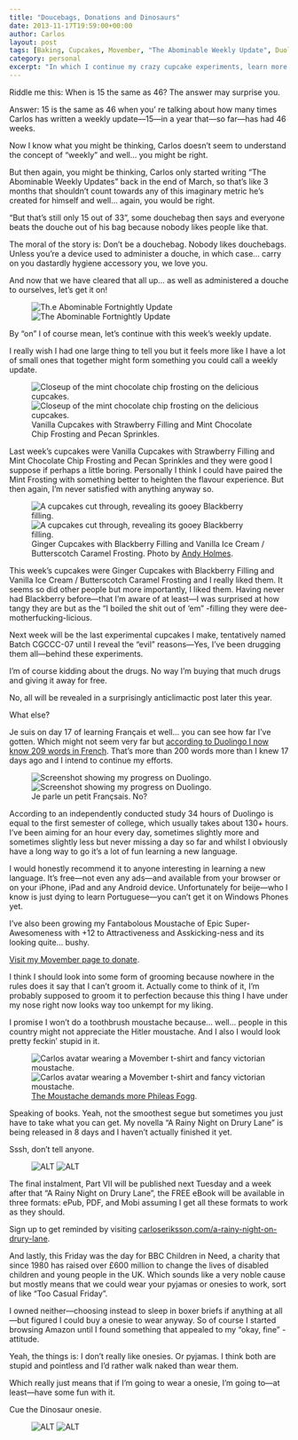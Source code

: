 ```yaml
---
title: "Doucebags, Donations and Dinosaurs"
date: 2013-11-17T19:59:00+00:00
author: Carlos
layout: post
tags: [Baking, Cupcakes, Movember, "The Abominable Weekly Update", Duolingo]
category: personal
excerpt: "In which I continue my crazy cupcake experiments, learn more French and wear a dinosaur onsie for charity."
---
```

Riddle me this: When is 15 the same as 46? The answer may surprise you.

Answer: 15 is the same as 46 when you’ re talking about how many times Carlos has written a weekly update—15—in a year that—so far—has had 46 weeks.

Now I know what you might be thinking, Carlos doesn’t seem to understand the concept of “weekly” and well… you might be right.

But then again, you might be thinking, Carlos only started writing “The Abominable Weekly Updates” back in the end of March, so that’s like 3 months that shouldn’t count towards any of this imaginary metric he’s created for himself and well… again, you would be right.

“But that’s still only 15 out of 33”, some douchebag then says and everyone beats the douche out of his bag because nobody likes people like that.

The moral of the story is: Don’t be a douchebag. Nobody likes douchebags. Unless you’re a device used to administer a douche, in which case… carry on you dastardly hygiene accessory you, we love you.

And now that we have cleared that all up… as well as administered a douche to ourselves, let’s get it on!

<figure>
    <img class="js-lazy-load" data-original="/assets/posts/2013/11/the-abominable-fortnightly-update-titlecard.png" alt="Th.e Abominable Fortnightly Update">
  <noscript>
    <img src="/assets/posts/2013/11/the-abominable-fortnightly-update-titlecard.png" alt="The Abominable Fortnightly Update">
  </noscript>
</figure>

By “on” I of course mean, let’s continue with this week’s weekly update.

I really wish I had one large thing to tell you but it feels more like I have a lot of small ones that together might form something you could call a weekly update.

<figure>
    <img class="js-lazy-load" data-original="/assets/posts/2013/11/vanilla.jpg" alt="Closeup of the mint chocolate chip frosting on the delicious cupcakes.">
  <noscript>
    <img src="/assets/posts/2013/11/vanilla.jpg" alt="Closeup of the mint chocolate chip frosting on the delicious cupcakes.">
  </noscript>
  <figcaption>Vanilla Cupcakes with Strawberry Filling and Mint Chocolate Chip Frosting and Pecan Sprinkles.</figcaption>
</figure>

Last week’s cupcakes were Vanilla Cupcakes with Strawberry Filling and Mint Chocolate Chip Frosting and Pecan Sprinkles and they were good I suppose if perhaps a little boring. Personally I think I could have paired the Mint Frosting with something better to heighten the flavour experience. But then again, I’m never satisfied with anything anyway so.

<figure>
    <img class="js-lazy-load" data-original="/assets/posts/2013/11/blackberry.jpg" alt="A cupcakes cut through, revealing its gooey Blackberry filling.">
  <noscript>
    <img src="/assets/posts/2013/11/blackberry.jpg" alt="A cupcakes cut through, revealing its gooey Blackberry filling.">
  </noscript>
  <figcaption>Ginger Cupcakes with Blackberry Filling and Vanilla Ice Cream / Butterscotch Caramel Frosting. Photo by <a href="https://twitter.com/andyjh07" >Andy Holmes</a>.</figcaption>
</figure>

This week’s cupcakes were Ginger Cupcakes with Blackberry Filling and Vanilla Ice Cream / Butterscotch Caramel Frosting and I really liked them. It seems so did other people but more importantly, I liked them. Having never had Blackberry before—that I’m aware of at least—I was surprised at how tangy they are but as the “I boiled the shit out of ‘em” -filling they were dee-motherfucking-licious.

Next week will be the last experimental cupcakes I make, tentatively named Batch CGCCC-07 until I reveal the “evil” reasons—Yes, I’ve been drugging them all—behind these experiments.

I’m of course kidding about the drugs. No way I’m buying that much drugs and giving it away for free.

No, all will be revealed in a surprisingly anticlimactic post later this year.

What else?

Je suis on day 17 of learning Français et well… you can see how far I’ve gotten. Which might not seem very far but <a href="http://www.duolingo.com/fiinix" >according to Duolingo I now know 209 words in French</a>. That’s more than 200 words more than I knew 17 days ago and I intend to continue my efforts.

<figure>
    <img class="js-lazy-load" data-original="/assets/posts/2013/11/duolingo-progress-day-17.jpg" alt="Screenshot showing my progress on Duolingo.">
  <noscript>
    <img src="/assets/posts/2013/11/duolingo-progress-day-17.jpg" alt="Screenshot showing my progress on Duolingo.">
  </noscript>
  <figcaption>Je parle un petit Françsais. No?</figcaption>
</figure>

According to an independently conducted study 34 hours of Duolingo is equal to the first semester of college, which usually takes about 130+ hours. I’ve been aiming for an hour every day, sometimes slightly more and sometimes slightly less but never missing a day so far and whilst I obviously have a long way to go it’s a lot of fun learning a new language.

I would honestly recommend it to anyone interesting in learning a new language. It’s free—not even any ads—and available from your browser or on your iPhone, iPad and any Android device. Unfortunately for beije—who I know is just dying to learn Portuguese—you can’t get it on Windows Phones yet.

I’ve also been growing my Fantabolous Moustache of Epic Super-Awesomeness with +12 to Attractiveness and Asskicking-ness and its looking quite… bushy.

<a href="http://uk.movember.com/mospace/8348613" >Visit my Movember page to donate</a>. 

I think I should look into some form of grooming because nowhere in the rules does it say that I can’t groom it. Actually come to think of it, I’m probably supposed to groom it to perfection because this thing I have under my nose right now looks way too unkempt for my liking.

I promise I won’t do a toothbrush moustache because… well… people in this country might not appreciate the Hitler moustache. And I also I would look pretty feckin’ stupid in it.

<figure>
    <img class="js-lazy-load" data-original="/assets/posts/2013/11/the-moustache-demands-phileas-fogg.jpg" alt="Carlos avatar wearing a Movember t-shirt and fancy victorian moustache.">
  <noscript>
    <img src="/assets/posts/2013/11/the-moustache-demands-phileas-fogg.jpg" alt="Carlos avatar wearing a Movember t-shirt and fancy victorian moustache.">
  </noscript>
  <figcaption><a href="http://uk.movember.com/mospace/8348613" >The Moustache demands more Phileas Fogg</a>.</figcaption>
</figure>

Speaking of books. Yeah, not the smoothest segue but sometimes you just have to take what you can get. My novella “A Rainy Night on Drury Lane” is being released in 8 days and I haven’t actually finished it yet.

Sssh, don’t tell anyone.

<figure class="aside-image">
    <img class="js-lazy-load" data-original="/assets/posts/2013/11/carlos-eriksson-goes-dinosaur-onesie-for-bbc-children-in-need-2013.png" alt="ALT">
  <noscript>
    <img src="/assets/posts/2013/11/carlos-eriksson-goes-dinosaur-onesie-for-bbc-children-in-need-2013.png" alt="ALT">
  </noscript>
</figure>

The final instalment, Part VII will be published next Tuesday and a week after that “A Rainy Night on Drury Lane”, the FREE eBook will be available in three formats: ePub, PDF, and Mobi assuming I get all these formats to work as they should.

Sign up to get reminded by visiting [carloseriksson.com/a-rainy-night-on-drury-lane](http://carloseriksson.com/a-rainy-night-on-drury-lane).

And lastly, this Friday was the day for BBC Children in Need, a charity that since 1980 has raised over £600 million to change the lives of disabled children and young people in the UK. Which sounds like a very noble cause but mostly means that we could wear your pyjamas or onesies to work, sort of like “Too Casual Friday”.

I owned neither—choosing instead to sleep in boxer briefs if anything at all—but figured I could buy a onesie to wear anyway. So of course I started browsing Amazon until I found something that appealed to my “okay, fine” -attitude.

Yeah, the things is: I don’t really like onesies. Or pyjamas. I think both are stupid and pointless and I’d rather walk naked than wear them.

Which really just means that if I’m going to wear a onesie, I’m going to—at least—have some fun with it.

Cue the Dinosaur onesie.

<figure>
    <img class="js-lazy-load" data-original="/assets/posts/2013/11/carlos-eriksson-presenting-carlzilla-in-3d.jpg" alt="ALT">
  <noscript>
    <img src="/assets/posts/2013/11/carlos-eriksson-presenting-carlzilla-in-3d.jpg" alt="ALT">
  </noscript>
</figure>